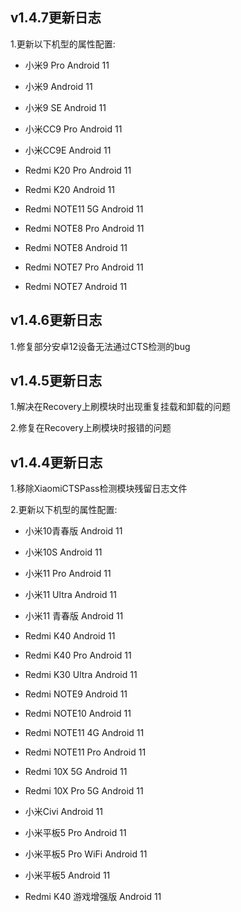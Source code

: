 
## v1.4.7更新日志

1.更新以下机型的属性配置:

- 小米9 Pro  Android 11

- 小米9  Android 11

- 小米9 SE  Android 11

- 小米CC9 Pro  Android 11

- 小米CC9E  Android 11

- Redmi K20 Pro  Android 11

- Redmi K20  Android 11

- Redmi NOTE11 5G  Android 11

- Redmi NOTE8 Pro  Android 11

- Redmi NOTE8  Android 11

- Redmi NOTE7 Pro  Android 11

- Redmi NOTE7  Android 11


## v1.4.6更新日志

1.修复部分安卓12设备无法通过CTS检测的bug


## v1.4.5更新日志

1.解决在Recovery上刷模块时出现重复挂载和卸载的问题

2.修复在Recovery上刷模块时报错的问题


## v1.4.4更新日志

1.移除XiaomiCTSPass检测模块残留日志文件

2.更新以下机型的属性配置:

- 小米10青春版  Android 11

- 小米10S  Android 11

- 小米11 Pro  Android 11

- 小米11 Ultra  Android 11

- 小米11 青春版  Android 11

- Redmi K40  Android 11

- Redmi K40 Pro  Android 11

- Redmi K30 Ultra  Android 11

- Redmi NOTE9  Android 11

- Redmi NOTE10  Android 11

- Redmi NOTE11 4G  Android 11

- Redmi NOTE11 Pro  Android 11

- Redmi 10X 5G  Android 11

- Redmi 10X Pro 5G  Android 11

- 小米Civi  Android 11

- 小米平板5 Pro  Android 11

- 小米平板5 Pro WiFi  Android 11

- 小米平板5  Android 11

- Redmi K40 游戏增强版  Android 11
